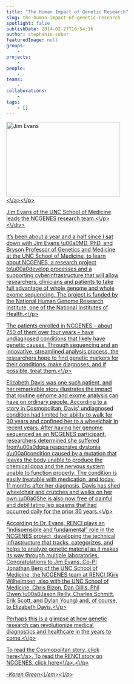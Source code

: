 ```yaml
---
title: "The Human Impact of Genetic Research"
slug: the-human-impact-of-genetic-research
spotlight: false
publishDate: 2014-02-27T16:54:16
author: stephanie-suber
featuredImage: null
groups:
    - 
projects:
    - 
people:
    - 
teams: 
    - 
collaborations:
    - 
tags:
    - []
---
```

<div id="attachment_13141" class="wp-caption alignleft" style="width: 300px"><a href="http:\/\/www.renci.org\/wp-content\/uploads\/2014\/02\/Jim-Evans.jpeg"  rel="lightbox[roadtrip]"><img class="size-medium wp-image-13141   " src="http:\/\/www.renci.org\/wp-content\/uploads\/2014\/02\/Jim-Evans-300x198.jpeg" alt="Jim Evans" width="300" height="198" srcset="https:\/\/renci.org\/wp-content\/uploads\/2014\/02\/Jim-Evans-300x198.jpeg 300w, https:\/\/renci.org\/wp-content\/uploads\/2014\/02\/Jim-Evans.jpeg 400w" sizes="(max-width: 300px) 100vw, 300px" \/><\/a><\/p>
<p class="wp-caption-text">Jim Evans of the UNC School of Medicine leads the NCGENES research team.<\/p>
<\/div>
<p>It&#8217;s been about a year and a half since I sat down with Jim Evans,\u00a0MD, PhD, and Bryson Professor of Genetics and Medicine at the UNC School of Medicine, to learn about NCGENES, a research project to\u00a0develop processes and a supporting cyberinfrastructure that will allow researchers, clinicians and patients to take full advantage of whole genome and whole exome sequencing. The project is funded by the National Human Genome Research Institute, one of the National Institutes of Health.<\/p>
<p>The patients enrolled in NCGENES &#8211; about 750 of them over four years &#8211; have undiagnosed conditions that likely have genetic causes. Through sequencing and an innovative, streamlined analysis process, the researchers hope to find genetic markers for their conditions, make diagnoses, and if possible, treat them.<!--more--><\/p>
<p>Elizabeth Davis was one such patient, and her remarkable story illustrates the impact that routine genome and exome analysis can have on ordinary people. According to a story in Cosmopolitan, Davis&#8217; undiagnosed condition had limited her ability to walk for 30 years and confined her to a wheelchair in recent years. After having her genome sequenced as an NCGENES participant, researchers determined she suffered from\u00a0dopa responsive dystonia, a\u00a0condition caused by a mutation that leaves the body unable to produce the chemical dopa and the nervous system unable to function properly. The condition is easily treatable with medication, and today, 11 months after her diagnosis, Davis has shed wheelchair and crutches and walks on her own.\u00a0She is also now free of painful and debilitating leg spasms that had occurred daily for the prior 30 years.<\/p>
<p>According to Dr. Evans, RENCI plays an &#8220;indispensible and fundamental&#8221; role in the NCGENES project, developing the technical infrastructure that tracks, categorizes, and helps to analyze genetic material as it makes its way through multiple laboratories. Congratulations to Jim Evans, Co-PI Jonathan Berg of the UNC School of Medicine, the NCGENES team at RENCI (Kirk Wilhelmsen, also with the UNC School of Medicine, Chris Bizon, Dan Gillis, Phil Owen,\u00a0Jason Reilly, Charles Schmitt, Erik Scott, and Dylan Young) and, of course, to Elizabeth Davis.<\/p>
<p>Perhaps this is a glimpse at how genetic research can revolutionize medical diagnostics and healthcare in the years to come.<\/p>
<p>To read the Cosmopolitan story, click <a href="http:\/\/www.cosmopolitan.com\/advice\/health\/mystery-diagnosis-paralyzed?src=email" target="_blank">here<\/a>. To read the RENCI story on NCGENES, click <a href="http:\/\/www.renci.org\/news\/making-genomes-make-sense\/" target="_blank">here<\/a>.<\/p>
<p><em>-Karen Green<\/em><\/p>
<!-- AddThis Advanced Settings generic via filter on the_content --><!-- AddThis Share Buttons generic via filter on the_content -->
